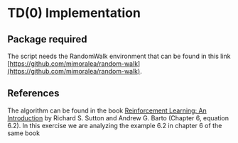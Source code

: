 # TD(0) Implementation

## Package required
The script needs the RandomWalk environment that can be found in this link
[https://github.com/mimoralea/random-walk](https://github.com/mimoralea/random-walk).

## References
The algorithm can be found in the book
[Reinforcement Learning: An Introduction](http://incompleteideas.net/book/RLbook2018.pdf)
by Richard S. Sutton and Andrew G. Barto (Chapter 6, equation 6.2).
In this exercise we are analyzing the example 6.2 in chapter 6 of the same book